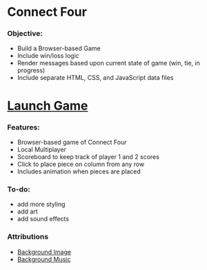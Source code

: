 # Connect Four

### Objective:
- Build a Browser-based Game
- Include win/loss logic
- Render messages based upon current state of game (win, tie, in progress)
- Include separate HTML, CSS, and JavaScript data files

# [Launch Game](https://csalguera-connect-four.netlify.app/)

### Features:
- Browser-based game of Connect Four
- Local Multiplayer
- Scoreboard to keep track of player 1 and 2 scores
- Click to place piece on column from any row
- Includes animation when pieces are placed

### To-do:
- add more styling
- add art
- add sound effects

### Attributions
- [Background Image](https://www.freepik.com/free-vector/gradient-grainy-gradient-texture_14485901.htm#query=background&position=11&from_view=keyword)
- [Background Music](https://www.no-copyright-music.com/)